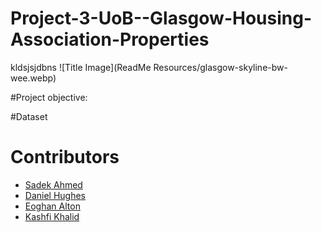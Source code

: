 # Project-3-UoB--Glasgow-Housing-Association-Properties
kldsjsjdbns
![Title Image](ReadMe Resources/glasgow-skyline-bw-wee.webp)

#Project objective:

#Dataset




# Contributors

* [Sadek Ahmed](https://github.com/Sadek-Ahmed16)  
* [Daniel Hughes](https://github.com/DanielHughes1580)  
* [Eoghan Alton](https://github.com/ERAA1997)
* [Kashfi Khalid](https://github.com/kashfi-khalid)
